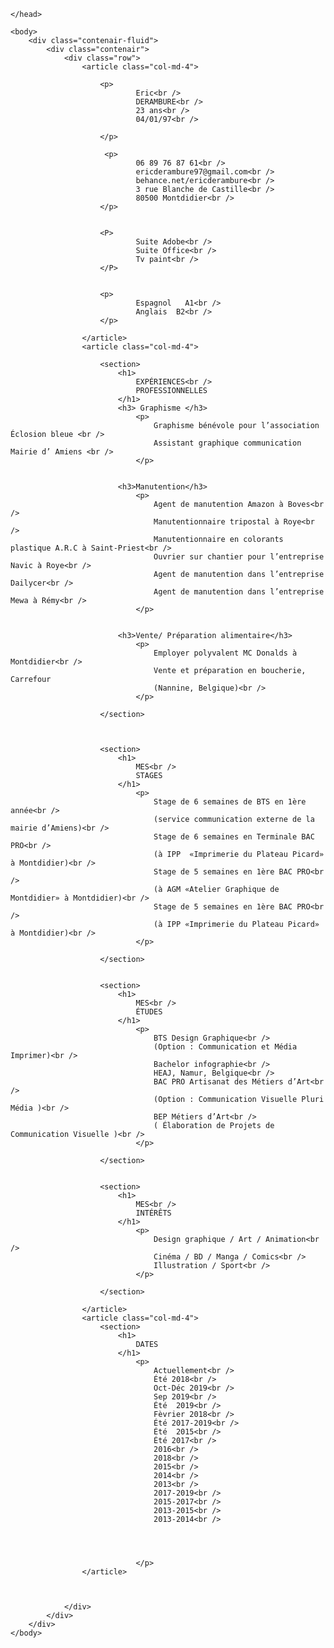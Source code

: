 <!DOCTYPE html>

<html lang="en" xmlns="http://www.w3.org/1999/xhtml">
    <head>
            <meta charset="utf-8" />
            <title>CV Eric DERAMBURE</title>
            <!-- css feuille de style-->
            <link href="bootstrap/css/bootstrap.min.css" rel="stylesheet">
            <link rel="stylesheet" href="StyleSheet1.css">
            <!-- css font-->
           
    </head>
    
    <body>
        <div class="contenair-fluid">
            <div class="contenair">
                <div class="row">
                    <article class="col-md-4">

                        <p>
                                Eric<br />
                                DERAMBURE<br />
                                23 ans<br />
                                04/01/97<br />
                            
                        </p>
                       
                         <p>
                                06 89 76 87 61<br />
                                ericderambure97@gmail.com<br />
                                behance.net/ericderambure<br />
                                3 rue Blanche de Castille<br />
                                80500 Montdidier<br />
                        </p>    
                        
                        
                        <P>
                                Suite Adobe<br />
                                Suite Office<br />
                                Tv paint<br />
                        </P>
                        
                        
                        <p>
                                Espagnol   A1<br />
                                Anglais  B2<br />
                        </p>

                    </article>
                    <article class="col-md-4">

                        <section>
                            <h1>
                                EXPÉRIENCES<br />
                                PROFESSIONNELLES
                            </h1>
                            <h3> Graphisme </h3>
                                <p>
                                    Graphisme bénévole pour l’association Éclosion bleue <br />
                                    Assistant graphique communication Mairie d’ Amiens <br />
                                </p>
                        
                        
                            <h3>Manutention</h3>
                                <p>
                                    Agent de manutention Amazon à Boves<br />
                                    Manutentionnaire tripostal à Roye<br />
                                    Manutentionnaire en colorants plastique A.R.C à Saint-Priest<br />
                                    Ouvrier sur chantier pour l’entreprise Navic à Roye<br />
                                    Agent de manutention dans l’entreprise Dailycer<br />
                                    Agent de manutention dans l’entreprise Mewa à Rémy<br />
                                </p>
                        
                        
                            <h3>Vente/ Préparation alimentaire</h3>
                                <p>
                                    Employer polyvalent MC Donalds à Montdidier<br />
                                    Vente et préparation en boucherie, Carrefour
                                    (Nannine, Belgique)<br />
                                </p>
                        
                        </section>
                        
                        
                        
                        <section>
                            <h1>
                                MES<br />
                                STAGES
                            </h1>
                                <p>
                                    Stage de 6 semaines de BTS en 1ère année<br />
                                    (service communication externe de la mairie d’Amiens)<br />
                                    Stage de 6 semaines en Terminale BAC PRO<br />
                                    (à IPP  «Imprimerie du Plateau Picard»  à Montdidier)<br />
                                    Stage de 5 semaines en 1ère BAC PRO<br />
                                    (à AGM «Atelier Graphique de Montdidier» à Montdidier)<br />
                                    Stage de 5 semaines en 1ère BAC PRO<br />
                                    (à IPP «Imprimerie du Plateau Picard» à Montdidier)<br />
                                </p>
                        
                        </section>
                        
                        
                        <section>
                            <h1>
                                MES<br />
                                ÉTUDES
                            </h1>
                                <p>
                                    BTS Design Graphique<br />
                                    (Option : Communication et Média Imprimer)<br />
                                    Bachelor infographie<br />
                                    HEAJ, Namur, Belgique<br />
                                    BAC PRO Artisanat des Métiers d’Art<br />
                                    (Option : Communication Visuelle Pluri Média )<br />
                                    BEP Métiers d’Art<br />
                                    ( Élaboration de Projets de Communication Visuelle )<br />
                                </p>
                        
                        </section>
                        
                        
                        <section>
                            <h1>
                                MES<br />
                                INTÉRÊTS
                            </h1>
                                <p>
                                    Design graphique / Art / Animation<br />
                                    Cinéma / BD / Manga / Comics<br />
                                    Illustration / Sport<br />
                                </p>
                        
                        </section>

                    </article>
                    <article class="col-md-4">
                        <section>
                            <h1>
                                DATES
                            </h1>
                                <p>
                                    Actuellement<br />
                                    Été 2018<br />
                                    Oct-Déc 2019<br />
                                    Sep 2019<br />
                                    Été  2019<br />
                                    Fèvrier 2018<br />
                                    Été 2017-2019<br />
                                    Été  2015<br />
                                    Été 2017<br />
                                    2016<br />
                                    2018<br />
                                    2015<br />
                                    2014<br />
                                    2013<br />
                                    2017-2019<br />
                                    2015-2017<br />
                                    2013-2015<br />
                                    2013-2014<br />




                                </p>
                    </article>
                  
                  

                </div>
            </div>
        </div>    
    </body>
</html>

